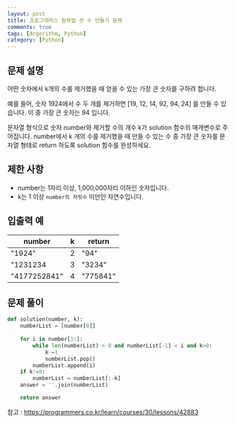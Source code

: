 ```yaml
---
layout: post
title: 프로그래머스 탐욕법 큰 수 만들기 문제
comments: true
tags: [Argorithm, Python]
category: [Python]
---
```


## 문제 설명
어떤 숫자에서 k개의 수를 제거했을 때 얻을 수 있는 가장 큰 숫자를 구하려 합니다.

예를 들어, 숫자 1924에서 수 두 개를 제거하면 [19, 12, 14, 92, 94, 24] 를 만들 수 있습니다. 이 중 가장 큰 숫자는 94 입니다.

문자열 형식으로 숫자 number와 제거할 수의 개수 k가 solution 함수의 매개변수로 주어집니다. number에서 k 개의 수를 제거했을 때 만들 수 있는 수 중 가장 큰 숫자를 문자열 형태로 return 하도록 solution 함수를 완성하세요.

## 제한 사항
- number는 1자리 이상, 1,000,000자리 이하인 숫자입니다.
- k는 1 이상 ```number의 자릿수``` 미만인 자연수입니다.


## 입출력 예  
| number | k | return |
|---| --- | --- |
|"1924"|2 | "94" |
|"1231234|	3 | "3234" |
|"4177252841"| 4 | "775841" |  



## 문제 풀이


```python
def solution(number, k):
    numberList = [number[0]]
    
    for i in number[1:]:
        while len(numberList) > 0 and numberList[-1] < i and k>0:
            k-=1
            numberList.pop()
        numberList.append(i)
    if k!=0:
        numberList = numberList[:-k]
    answer = ''.join(numberList)

    return answer
```


참고 : <https://programmers.co.kr/learn/courses/30/lessons/42883>